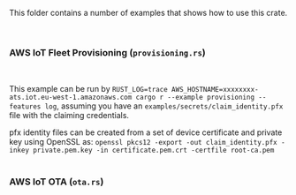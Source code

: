 This folder contains a number of examples that shows how to use this crate.

<br>

### AWS IoT Fleet Provisioning (`provisioning.rs`)
<br>

This example can be run by `RUST_LOG=trace AWS_HOSTNAME=xxxxxxxx-ats.iot.eu-west-1.amazonaws.com cargo r --example provisioning --features log`, assuming you have an `examples/secrets/claim_identity.pfx` file with the claiming credentials. 

pfx identity files can be created from a set of device certificate and private key using OpenSSL as: `openssl pkcs12 -export -out claim_identity.pfx -inkey private.pem.key -in certificate.pem.crt -certfile root-ca.pem`
<br>
<br>

### AWS IoT OTA (`ota.rs`)